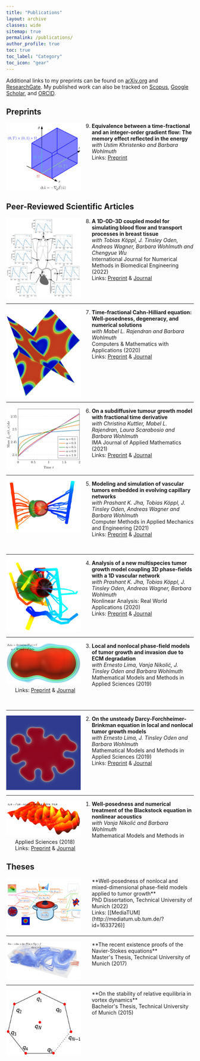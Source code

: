 ```yaml
---
title: "Publications"
layout: archive
classes: wide
sitemap: true
permalink: /publications/
author_profile: true
toc: true
toc_label: "Category"
toc_icon: "gear"
---
```


Additional links to my preprints can be found on [arXiv.org](https://arxiv.org/a/fritz_m_1.html) and [ResearchGate](https://www.researchgate.net/profile/Marvin-Fritz).
My published work can also be tracked on [Scopus](https://www.scopus.com/authid/detail.uri?authorId=57203966182), [Google Scholar](https://scholar.google.com/citations?user=UXscgtgAAAAJ&hl=en), and [ORCID](https://orcid.org/0000-0002-8360-7371).

## Preprints

<img src="/assets/images/equivalence.png" width="200" height="auto" align="left" style="padding-right: 30px"/> 
<ol start="9">
<li> <strong> Equivalence between a time-fractional and an integer-order gradient flow: The memory effect reflected in the energy </strong> <br> 
  <em> with Ustim Khristenko and Barbara Wohlmuth </em> <br> 
  Links: <a href="https://arxiv.org/abs/2106.10985">Preprint</a>
</li> </ol>
<br clear="left"/>


## Peer-Reviewed Scientific Articles

<img src="/assets/images/1d0d3d.png" width="200" height="auto" alt="" align="left" style="padding-right: 30px;" /> 
<ol start="8">
<li> <strong> A 1D-0D-3D coupled model for simulating blood flow and transport processes in breast tissue</strong>  <br> 
  <em>with Tobias Köppl, J. Tinsley Oden, Andreas Wagner, Barbara Wohlmuth and Chengyue Wu</em> <br> 
    International Journal for Numerical Methods in Biomedical Engineering (2022) <br> 
  Links: <a href="https://arxiv.org/abs/2201.05392">Preprint</a> & <a href="https://doi.org/10.1002/cnm.3612">Journal</a>
    </li> </ol>
<br clear="left"/>
<hr />

<img src="/assets/images/timefractional.png" width="200" height="auto" alt="" align="left" style="padding-right: 30px;" /> 
<ol start="7">
<li> <strong> Time-fractional Cahn-Hilliard equation: Well-posedness, degeneracy, and numerical solutions</strong>  <br> 
  <em>with Mabel L. Rajendran and Barbara Wohlmuth</em> <br> 
    Computers & Mathematics with Applications (2020) <br>
  Links: <a href="https://arxiv.org/abs/2104.03096">Preprint</a> & <a href="https://doi.org/10.1016/j.camwa.2022.01.002">Journal</a>
  </li> </ol>
<br clear="left"/>
<hr />

<img src="/assets/images/subdiffusive.png" width="200" height="auto" alt="" align="left" style="padding-right: 30px;" /> 
<ol start="6">
<li> <strong> On a subdiffusive tumour growth model with fractional time derivative</strong>  <br> 
  <em>with Christina Kuttler, Mabel L. Rajendran, Laura Scarabosio and Barbara Wohlmuth</em> <br> 
    IMA Journal of Applied Mathematics (2021) <br> 
  Links: <a href="https://arxiv.org/abs/2006.10670">Preprint</a> & <a href="https://doi.org/10.1093/imamat/hxab009">Journal</a>
</li> </ol>
<br clear="left"/>
<hr />

<img src="/assets/images/modeling3.png" width="200" height="auto" alt="" align="left" style="padding-right: 30px;" /> 
<ol start="5">
<li> <strong> Modeling and simulation of vascular tumors embedded in evolving capillary networks</strong>  <br> 
  <em>with Prashant K. Jha, Tobias Köppl, J. Tinsley Oden, Andreas Wagner and Barbara Wohlmuth</em> <br> 
    Computer Methods in Applied Mechanics and Engineering (2021) <br>
  Links: <a href="https://arxiv.org/abs/2101.10183">Preprint</a> & <a href="https://doi.org/10.1016/j.cma.2021.113975">Journal</a>
  </li> </ol>
<br clear="left"/>
<hr />

<img src="/assets/images/modeling2.png" width="200" height="auto" alt="" align="left" style="padding-right: 30px;" /> 
<ol start="4">
<li> <strong> Analysis of a new multispecies tumor growth model coupling 3D phase-fields with a 1D vascular network</strong>  <br> 
  <em>with Prashant K. Jha, Tobias Köppl, J. Tinsley Oden, Andreas Wagner, Barbara Wohlmuth</em> <br>
    Nonlinear Analysis: Real World Applications (2020) <br>
  Links: <a href="https://arxiv.org/abs/2006.10477">Preprint</a> & <a href="https://doi.org/10.1016/j.nonrwa.2021.103331">Journal</a>
  </li> </ol>
<br clear="left"/>
<hr />

<img src="/assets/images/tumor.png" width="200" height="auto" alt="" align="left" style="padding-right: 30px;" /> 
<ol start="3">
<li> <strong> Local and nonlocal phase-field models of tumor growth and invasion due to ECM degradation</strong>  <br> 
  <em>with Ernesto Lima, Vanja Nikolić, J. Tinsley Oden and Barbara Wohlmuth</em> <br> 
  Mathematical Models and Methods in Applied Sciences (2019)<br>
  Links: <a href="https://arxiv.org/abs/1906.07788">Preprint</a> & <a href="https://doi.org/10.1142/S0218202519500519">Journal</a>
  </li> </ol>
<br clear="left"/>
<hr />

<img src="/assets/images/dfb.png" width="200" height="auto" alt="" align="left" style="padding-right: 30px;" /> 
<ol start="2">
<li> <strong> On the unsteady Darcy-Forchheimer-Brinkman equation in local and nonlocal tumor growth models</strong>  <br> 
  <em>with Ernesto Lima, J. Tinsley Oden and Barbara Wohlmuth</em> <br> 
  Mathematical Models and Methods in Applied Sciences (2019)<br>
  Links: <a href="https://arxiv.org/abs/1812.08872">Preprint</a> & <a href="https://doi.org/10.1142/S0218202519500325">Journal</a>
  </li> </ol>
<br clear="left"/>
<hr />

<img src="/assets/images/blackstock.png" width="200" height="auto" alt="" align="left" style="padding-right: 30px;" /> 
<ol start="1">
<li> <strong> Well-posedness and numerical treatment of the Blackstock equation in nonlinear acoustics</strong>  <br> 
  <em>with Vanja Nikolić and Barbara Wohlmuth</em> 
  <br> Mathematical Models and Methods in Applied Sciences (2018) <br>
  Links: <a href="https://arxiv.org/abs/1806.05227">Preprint</a> & <a href="https://doi.org/10.1016/j.camwa.2022.01.002">Journal</a>
  </li> </ol>

## Theses

<img src="/assets/images/phd.png" width="200" height="auto" alt="" align="left" style="padding-right: 30px;" /> 
**Well-posedness of nonlocal and mixed-dimensional phase-field models applied to tumor growth** <br> 
PhD Dissertation, Technical University of Munich (2022) <br> 
Links: [[MediaTUM](http://mediatum.ub.tum.de/?id=1633726)] 
<br clear="left"/>
<hr />

<img src="/assets/images/navier.png" width="200" height="auto" alt="" align="left" style="padding-right: 30px;" /> 
**The recent existence proofs of the Navier-Stokes equations** <br> 
Master's Thesis, Technical University of Munich (2017)  
<br clear="left"/>
<hr />

<img src="/assets/images/vortex.png" width="200" height="auto" alt="" align="left" style="padding-right: 30px;" /> 
**On the stability of relative equilibria in vortex dynamics** <br> 
Bachelor's Thesis, Technical University of Munich (2015)  
<br clear="left"/>

<!--| <img src="/assets/images/ResearchLCS.png" width="200" height="220" alt="" align="left" style="display:block;margin-bottom:10px;margin-left:auto;margin-right:auto;padding-left: 0px;padding-right: 10px;" /> **Lagrangian coherent structures in three-dimensional steady flows** <br> Bachelor's Thesis, Technical University of Munich (2014) [[link](https://escholarship.mcgill.ca/concern/theses/xk81jq05j)] |
-->
